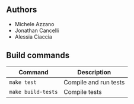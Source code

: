 ## Authors
- Michele Azzano
- Jonathan Cancelli
- Alessia Ciaccia

## Build commands

| Command            | Description           |
|--------------------| ----------------------|
|`make test`         | Compile and run tests |
|`make build-tests`  | Compile  tests        |
